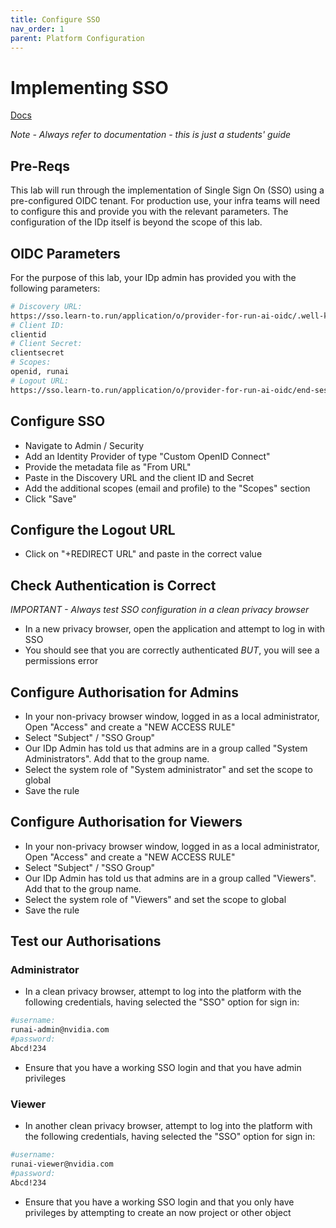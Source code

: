 ```yaml
---
title: Configure SSO
nav_order: 1
parent: Platform Configuration
---
```


# Implementing SSO

<span class="fs-3">
  <a href="https://docs.run.ai/v2.20/admin/authentication/authentication-overview/" class="btn" target="_blank" rel="noopener">Docs</a>
</span>

*Note - Always refer to documentation - this is just a students' guide*

## Pre-Reqs

This lab will run through the implementation of Single Sign On (SSO) using a pre-configured OIDC tenant. For production use, your infra teams will need to configure this and provide you with the relevant parameters. The configuration of the IDp itself is beyond the scope of this lab.

## OIDC Parameters

For the purpose of this lab, your IDp admin has provided you with the following parameters:

```bash
# Discovery URL:        
https://sso.learn-to.run/application/o/provider-for-run-ai-oidc/.well-known/openid-configuration
# Client ID:
clientid
# Client Secret:
clientsecret
# Scopes:
openid, runai
# Logout URL:
https://sso.learn-to.run/application/o/provider-for-run-ai-oidc/end-session/
```

## Configure SSO

- Navigate to Admin / Security
- Add an Identity Provider of type "Custom OpenID Connect"
- Provide the metadata file as "From URL"
- Paste in the Discovery URL and the client ID and Secret
- Add the additional scopes (email and profile) to the "Scopes" section
- Click "Save"

## Configure the Logout URL

- Click on "+REDIRECT URL" and paste in the correct value

## Check Authentication is Correct

*IMPORTANT - Always test SSO configuration in a clean privacy browser*

- In a new privacy browser, open the application and attempt to log in with SSO
- You should see that you are correctly authenticated *BUT*, you will see a permissions error

## Configure Authorisation for Admins

- In your non-privacy browser window, logged in as a local administrator, Open "Access" and create a "NEW ACCESS RULE"
- Select "Subject" / "SSO Group"
- Our IDp Admin has told us that admins are in a group called "System Administrators". Add that to the group name.
- Select the system role of "System administrator" and set the scope to global
- Save the rule

## Configure Authorisation for Viewers

- In your non-privacy browser window, logged in as a local administrator, Open "Access" and create a "NEW ACCESS RULE"
- Select "Subject" / "SSO Group"
- Our IDp Admin has told us that admins are in a group called "Viewers". Add that to the group name.
- Select the system role of "Viewers" and set the scope to global
- Save the rule

## Test our Authorisations

### Administrator

- In a clean privacy browser, attempt to log into the platform with the following credentials, having selected the "SSO" option for sign in:

```bash
#username:
runai-admin@nvidia.com
#password:
Abcd!234
```

- Ensure that you have a working SSO login and that you have admin privileges

### Viewer

- In another clean privacy browser, attempt to log into the platform with the following credentials, having selected the "SSO" option for sign in:

```bash
#username:
runai-viewer@nvidia.com
#password:
Abcd!234
```

- Ensure that you have a working SSO login and that you only have privileges by attempting to create an now project or other object
  